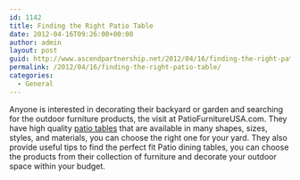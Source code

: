```yaml
---
id: 1142
title: Finding the Right Patio Table
date: 2012-04-16T09:26:00+00:00
author: admin
layout: post
guid: http://www.ascendpartnership.net/2012/04/16/finding-the-right-patio-table/
permalink: /2012/04/16/finding-the-right-patio-table/
categories:
  - General
---
```

Anyone is interested in decorating their backyard or garden and searching for the outdoor furniture products, the visit at PatioFurnitureUSA.com. They have high quality [patio tables](http://www.patiofurnitureusa.com/patio-tables/818+822.cfm) that are available in many shapes, sizes, styles, and materials, you can choose the right one for your yard. They also provide useful tips to find the perfect fit Patio dining tables, you can choose the products from their collection of furniture and decorate your outdoor space within your budget.